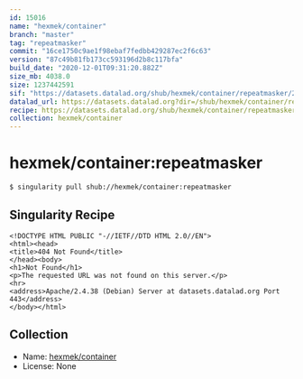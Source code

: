 ```yaml
---
id: 15016
name: "hexmek/container"
branch: "master"
tag: "repeatmasker"
commit: "16ce1750c9ae1f98ebaf7fedbb429287ec2f6c63"
version: "87c49b81fb173cc593196d2b8c117bfa"
build_date: "2020-12-01T09:31:20.882Z"
size_mb: 4038.0
size: 1237442591
sif: "https://datasets.datalad.org/shub/hexmek/container/repeatmasker/2020-12-01-16ce1750-87c49b81/87c49b81fb173cc593196d2b8c117bfa.sif"
datalad_url: https://datasets.datalad.org?dir=/shub/hexmek/container/repeatmasker/2020-12-01-16ce1750-87c49b81/
recipe: https://datasets.datalad.org/shub/hexmek/container/repeatmasker/2020-12-01-16ce1750-87c49b81/Singularity
collection: hexmek/container
---
```


# hexmek/container:repeatmasker

```bash
$ singularity pull shub://hexmek/container:repeatmasker
```

## Singularity Recipe

```singularity
<!DOCTYPE HTML PUBLIC "-//IETF//DTD HTML 2.0//EN">
<html><head>
<title>404 Not Found</title>
</head><body>
<h1>Not Found</h1>
<p>The requested URL was not found on this server.</p>
<hr>
<address>Apache/2.4.38 (Debian) Server at datasets.datalad.org Port 443</address>
</body></html>
```

## Collection

 - Name: [hexmek/container](https://github.com/hexmek/container)
 - License: None

